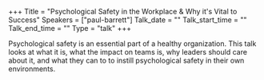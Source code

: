 +++
Title = "Psychological Safety in the Workplace & Why it's Vital to Success"
Speakers = ["paul-barrett"]
Talk_date = ""
Talk_start_time = ""
Talk_end_time = ""
Type = "talk"
+++

Psychological safety is an essential part of a healthy organization.  This talk looks at what it is, what the impact on teams is, why leaders should care about it, and what they can to to instill psychological safety in their own environments.
